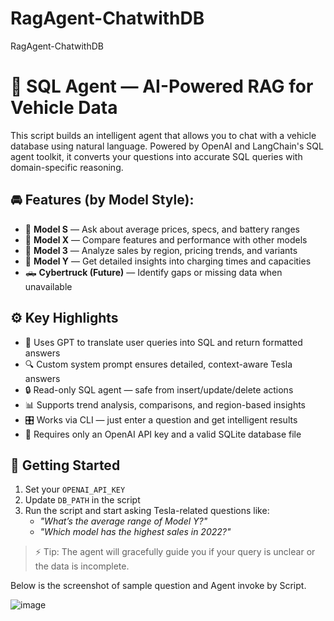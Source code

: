 # RagAgent-ChatwithDB
RagAgent-ChatwithDB

# 🤖 SQL Agent — AI-Powered RAG for Vehicle Data

This script builds an intelligent agent that allows you to chat with a vehicle database using natural language. Powered by OpenAI and LangChain's SQL agent toolkit, it converts your questions into accurate SQL queries with domain-specific reasoning.

## 🚘 Features (by Model Style):

- 🚗 **Model S** — Ask about average prices, specs, and battery ranges
- 🚙 **Model X** — Compare features and performance with other models
- 🚕 **Model 3** — Analyze sales by region, pricing trends, and variants
- 🚐 **Model Y** — Get detailed insights into charging times and capacities
- 🛻 **Cybertruck (Future)** — Identify gaps or missing data when unavailable

## ⚙️ Key Highlights

- 💬 Uses GPT to translate user queries into SQL and return formatted answers
- 🔍 Custom system prompt ensures detailed, context-aware Tesla answers
- 🔒 Read-only SQL agent — safe from insert/update/delete actions
- 📊 Supports trend analysis, comparisons, and region-based insights
- 🎛️ Works via CLI — just enter a question and get intelligent results
- 🔑 Requires only an OpenAI API key and a valid SQLite database file

## 🚀 Getting Started

1. Set your `OPENAI_API_KEY`
2. Update `DB_PATH` in the script
3. Run the script and start asking Tesla-related questions like:
   - *"What’s the average range of Model Y?"*
   - *"Which model has the highest sales in 2022?"*

> ⚡ Tip: The agent will gracefully guide you if your query is unclear or the data is incomplete.
>
Below is the screenshot of sample question and Agent invoke by Script.


![image](https://github.com/user-attachments/assets/7dc18a4f-442f-459b-9971-08d33ce123c1)
